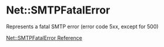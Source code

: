 # Net::SMTPFatalError

Represents a fatal SMTP error (error code 5xx, except for 500)

[Net::SMTPFatalError Reference](https://ruby-doc.org/stdlib-2.5.0/libdoc/net/smtp/rdoc/Net::SMTPFatalError.html)